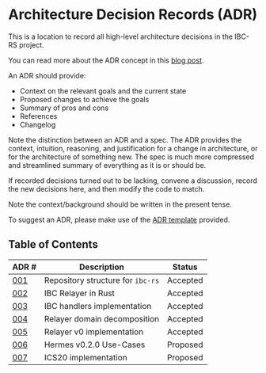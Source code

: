 # Architecture Decision Records (ADR)

This is a location to record all high-level architecture decisions in the IBC-RS project.

You can read more about the ADR concept in this [blog post](https://product.reverb.com/documenting-architecture-decisions-the-reverb-way-a3563bb24bd0#.78xhdix6t).

An ADR should provide:

- Context on the relevant goals and the current state
- Proposed changes to achieve the goals
- Summary of pros and cons
- References
- Changelog

Note the distinction between an ADR and a spec. The ADR provides the context, intuition, reasoning, and
justification for a change in architecture, or for the architecture of something
new. The spec is much more compressed and streamlined summary of everything as
it is or should be.

If recorded decisions turned out to be lacking, convene a discussion, record the new decisions here, and then modify the code to match.

Note the context/background should be written in the present tense.

To suggest an ADR, please make use of the [ADR template](./adr-template.md) provided.

## Table of Contents

| ADR \#                                           | Description                       | Status |
|--------------------------------------------------|-----------------------------------| ------ |
| [001](./adr-001-repo.md)                         | Repository structure for `ibc-rs` | Accepted    |
| [002](./adr-002-ibc-relayer.md)                  | IBC Relayer in Rust               | Accepted |
| [003](./adr-003-handler-implementation.md)       | IBC handlers implementation       | Accepted |
| [004](./adr-004-relayer-domain-decomposition.md) | Relayer domain decomposition      | Accepted |
| [005](./adr-005-relayer-v0-implementation.md)    | Relayer v0 implementation         | Accepted |
| [006](./adr-006-hermes-v0.2-usecases.md)         | Hermes v0.2.0 Use-Cases           | Proposed |
| [007](./adr-007-ics20-implementation.md)         | ICS20 implementation              | Proposed |
